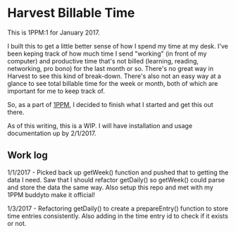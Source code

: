 # Harvest Billable Time

This is 1PPM:1 for January 2017. 

I built this to get a little better sense of how I spend my time at my desk. I've been keping track of how much time I send "working" (in front of my computer) and productive time that's not billed (learning, reading, networking, pro bono) for the last month or so. There's no great way in Harvest to see this kind of break-down. There's also not an easy way at a glance to see total billable time for the week or month, both of which are important for me to keep track of. 

So, as a part of [1PPM](https://medium.com/1ppm/the-1ppm-challenge-eaed5df0ef5a#.tcua87tuv), I decided to finish what I started and get this out there. 

As of this writing, this is a WIP. I will have installation and usage documentation up by 2/1/2017.

## Work log

1/1/2017 - Picked back up getWeek() function and pushed that to getting the data I need. Saw that I should refactor getDaily() so getWeek() could parse and store the data the same way. Also setup this repo and met with my 1PPM buddyto make it official!

1/3/2017 - Refactoring getDaily() to create a prepareEntry() function to store time entries consistently. Also adding in the time entry id to check if it exists or not. 